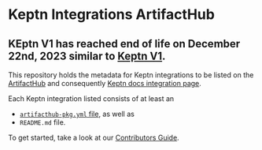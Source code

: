 # Keptn Integrations ArtifactHub

## KEptn V1 has reached end of life on December 22nd, 2023 similar to [Keptn V1](https://github.com/keptn/keptn).

This repository holds the metadata for Keptn integrations to be listed on the [ArtifactHub](https://artifacthub.io) and consequently [Keptn docs integration page](https://keptn.sh/docs/integrations/). 

Each Keptn integration listed consists of at least an
* [`artifacthub-pkg.yml` file](https://github.com/artifacthub/hub/blob/master/docs/metadata/artifacthub-pkg.yml), as well as
* `README.md` file.

To get started, take a look at our [Contributors Guide](CONTRIBUTING.md).

